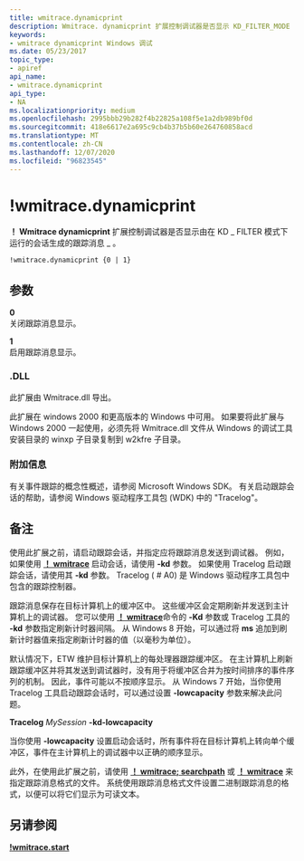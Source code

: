 ```yaml
---
title: wmitrace.dynamicprint
description: Wmitrace. dynamicprint 扩展控制调试器是否显示 KD_FILTER_MODE 中运行的会话生成的跟踪消息。
keywords:
- wmitrace dynamicprint Windows 调试
ms.date: 05/23/2017
topic_type:
- apiref
api_name:
- wmitrace.dynamicprint
api_type:
- NA
ms.localizationpriority: medium
ms.openlocfilehash: 2995bbb29b282f4b22825a108f5e1a2db989bf0d
ms.sourcegitcommit: 418e6617e2a695c9cb4b37b5b60e264760858acd
ms.translationtype: MT
ms.contentlocale: zh-CN
ms.lasthandoff: 12/07/2020
ms.locfileid: "96823545"
---
```

# <a name="wmitracedynamicprint"></a>!wmitrace.dynamicprint


**！ Wmitrace dynamicprint** 扩展控制调试器是否显示由在 KD \_ FILTER 模式下运行的会话生成的跟踪消息 \_ 。

```dbgcmd
!wmitrace.dynamicprint {0 | 1}
```

## <a name="span-idddk__wmitrace_dynamicprint_dbgspanspan-idddk__wmitrace_dynamicprint_dbgspanparameters"></a><span id="ddk__wmitrace_dynamicprint_dbg"></span><span id="DDK__WMITRACE_DYNAMICPRINT_DBG"></span>参数


<span id="_______0______"></span>**0**   
关闭跟踪消息显示。

<span id="_______1______"></span>**1**   
启用跟踪消息显示。

### <a name="span-iddllspanspan-iddllspandll"></a><span id="DLL"></span><span id="dll"></span>.DLL

此扩展由 Wmitrace.dll 导出。

此扩展在 windows 2000 和更高版本的 Windows 中可用。 如果要将此扩展与 Windows 2000 一起使用，必须先将 Wmitrace.dll 文件从 Windows 的调试工具安装目录的 winxp 子目录复制到 w2kfre 子目录。

### <a name="span-idadditional_informationspanspan-idadditional_informationspanspan-idadditional_informationspanadditional-information"></a><span id="Additional_Information"></span><span id="additional_information"></span><span id="ADDITIONAL_INFORMATION"></span>附加信息

有关事件跟踪的概念性概述，请参阅 Microsoft Windows SDK。 有关启动跟踪会话的帮助，请参阅 Windows 驱动程序工具包 (WDK) 中的 "Tracelog"。

<a name="remarks"></a>备注
-------

使用此扩展之前，请启动跟踪会话，并指定应将跟踪消息发送到调试器。 例如，如果使用 [**！ wmitrace**](-wmitrace-start.md) 启动会话，请使用 **-kd** 参数。 如果使用 Tracelog 启动跟踪会话，请使用其 **-kd** 参数。 Tracelog ( # A0) 是 Windows 驱动程序工具包中包含的跟踪控制器。

跟踪消息保存在目标计算机上的缓冲区中。 这些缓冲区会定期刷新并发送到主计算机上的调试器。 您可以使用 [**！ wmitrace**](-wmitrace-start.md)命令的 **-Kd** 参数或 Tracelog 工具的 **-kd** 参数指定刷新计时器间隔。 从 Windows 8 开始，可以通过将 **ms** 追加到刷新计时器值来指定刷新计时器的值（以毫秒为单位）。

默认情况下，ETW 维护目标计算机上的每处理器跟踪缓冲区。 在主计算机上刷新跟踪缓冲区并将其发送到调试器时，没有用于将缓冲区合并为按时间排序的事件序列的机制。 因此，事件可能以不按顺序显示。 从 Windows 7 开始，当你使用 Tracelog 工具启动跟踪会话时，可以通过设置 **-lowcapacity** 参数来解决此问题。

**Tracelog** *MySession* **-kd-lowcapacity**

当你使用 **-lowcapacity** 设置启动会话时，所有事件将在目标计算机上转向单个缓冲区，事件在主计算机上的调试器中以正确的顺序显示。

此外，在使用此扩展之前，请使用 [**！ wmitrace; searchpath**](-wmitrace-searchpath.md) 或 [**！ wmitrace**](-wmitrace-tmffile.md) 来指定跟踪消息格式的文件。 系统使用跟踪消息格式文件设置二进制跟踪消息的格式，以便可以将它们显示为可读文本。

## <a name="span-idsee_alsospansee-also"></a><span id="see_also"></span>另请参阅


[**!wmitrace.start**](-wmitrace-start.md)

 

 






